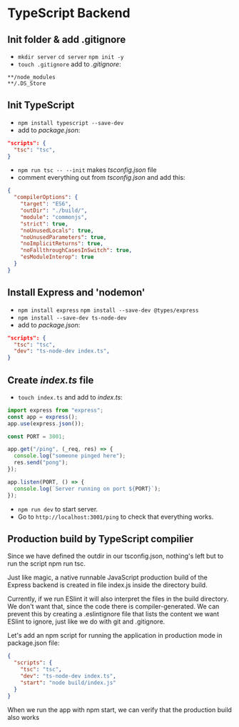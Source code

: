 # TypeScript Backend

## Init folder & add .gitignore

- `mkdir server` `cd server` `npm init -y`
- `touch .gitignore` add to _.gitignore_:

```
**/node_modules
**/.DS_Store
```

## Init TypeScript

- `npm install typescript --save-dev`
- add to _package.json_:

```json
"scripts": {
  "tsc": "tsc",
}
```

- `npm run tsc -- --init` makes _tsconfig.json_ file
- comment everything out from _tsconfig.json_ and add this:

```json
{
  "compilerOptions": {
    "target": "ES6",
    "outDir": "./build/",
    "module": "commonjs",
    "strict": true,
    "noUnusedLocals": true,
    "noUnusedParameters": true,
    "noImplicitReturns": true,
    "noFallthroughCasesInSwitch": true,
    "esModuleInterop": true
  }
}
```

## Install Express and 'nodemon'

- `npm install express` `npm install --save-dev @types/express`
- `npm install --save-dev ts-node-dev`
- add to _package.json_:

```json
"scripts": {
  "tsc": "tsc",
  "dev": "ts-node-dev index.ts",
}
```

## Create _index.ts_ file

- `touch index.ts` and add to _index.ts_:

```ts
import express from "express";
const app = express();
app.use(express.json());

const PORT = 3001;

app.get("/ping", (_req, res) => {
  console.log("someone pinged here");
  res.send("pong");
});

app.listen(PORT, () => {
  console.log(`Server running on port ${PORT}`);
});
```

- `npm run dev` to start server.
- Go to `http://localhost:3001/ping` to check that everything works.

## Production build by TypeScript compilier

Since we have defined the outdir in our tsconfig.json, nothing's left but to run the script npm run tsc.

Just like magic, a native runnable JavaScript production build of the Express backend is created in file index.js inside the directory build.

Currently, if we run ESlint it will also interpret the files in the build directory. We don't want that, since the code there is compiler-generated. We can prevent this by creating a .eslintignore file that lists the content we want ESlint to ignore, just like we do with git and .gitignore.

Let's add an npm script for running the application in production mode in package.json file:

```json
{
  "scripts": {
    "tsc": "tsc",
    "dev": "ts-node-dev index.ts",
    "start": "node build/index.js"
  }
}
```

When we run the app with npm start, we can verify that the production build also works
